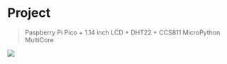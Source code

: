 # Project
> Paspberry Pi Pico + 1.14 inch LCD + DHT22 + CCS811
> MicroPython
> MultiCore

![](../header.png)

